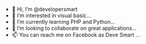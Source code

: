 - 👋 Hi, I’m @developersmart
- 👀 I’m interested in visual basic...
- 🌱 I’m currently learning PHP and Python...
- 💞️ I’m looking to collaborate on  great applications...
- 📫 You can reach me on Facebook as Deve Smart ...

<!---
developersmart/developersmart is a ✨ special ✨ repository because its `README.md` (this file) appears on your GitHub profile.
You can click the Preview link to take a look at your changes.
--->
